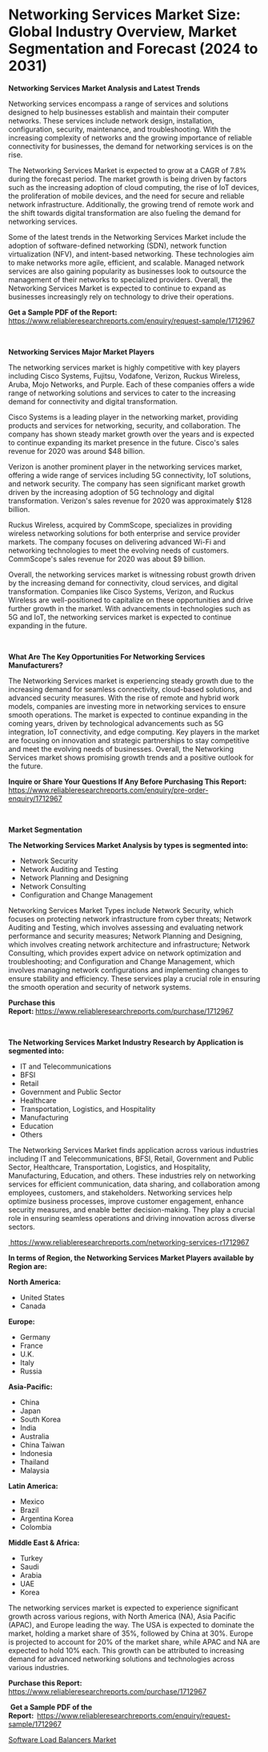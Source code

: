<p><h1>Networking Services Market Size: Global Industry Overview, Market Segmentation and Forecast (2024 to 2031)</h1></p><p><strong>Networking Services Market Analysis and Latest Trends</strong></p>
<p><p>Networking services encompass a range of services and solutions designed to help businesses establish and maintain their computer networks. These services include network design, installation, configuration, security, maintenance, and troubleshooting. With the increasing complexity of networks and the growing importance of reliable connectivity for businesses, the demand for networking services is on the rise.</p><p>The Networking Services Market is expected to grow at a CAGR of 7.8% during the forecast period. The market growth is being driven by factors such as the increasing adoption of cloud computing, the rise of IoT devices, the proliferation of mobile devices, and the need for secure and reliable network infrastructure. Additionally, the growing trend of remote work and the shift towards digital transformation are also fueling the demand for networking services.</p><p>Some of the latest trends in the Networking Services Market include the adoption of software-defined networking (SDN), network function virtualization (NFV), and intent-based networking. These technologies aim to make networks more agile, efficient, and scalable. Managed network services are also gaining popularity as businesses look to outsource the management of their networks to specialized providers. Overall, the Networking Services Market is expected to continue to expand as businesses increasingly rely on technology to drive their operations.</p></p>
<p><strong>Get a Sample PDF of the Report:&nbsp;</strong> <a href="https://www.reliableresearchreports.com/enquiry/request-sample/1712967">https://www.reliableresearchreports.com/enquiry/request-sample/1712967</a></p>
<p>&nbsp;</p>
<p><strong>Networking Services Major Market Players</strong></p>
<p><p>The networking services market is highly competitive with key players including Cisco Systems, Fujitsu, Vodafone, Verizon, Ruckus Wireless, Aruba, Mojo Networks, and Purple. Each of these companies offers a wide range of networking solutions and services to cater to the increasing demand for connectivity and digital transformation.</p><p>Cisco Systems is a leading player in the networking market, providing products and services for networking, security, and collaboration. The company has shown steady market growth over the years and is expected to continue expanding its market presence in the future. Cisco's sales revenue for 2020 was around $48 billion.</p><p>Verizon is another prominent player in the networking services market, offering a wide range of services including 5G connectivity, IoT solutions, and network security. The company has seen significant market growth driven by the increasing adoption of 5G technology and digital transformation. Verizon's sales revenue for 2020 was approximately $128 billion.</p><p>Ruckus Wireless, acquired by CommScope, specializes in providing wireless networking solutions for both enterprise and service provider markets. The company focuses on delivering advanced Wi-Fi and networking technologies to meet the evolving needs of customers. CommScope's sales revenue for 2020 was about $9 billion.</p><p>Overall, the networking services market is witnessing robust growth driven by the increasing demand for connectivity, cloud services, and digital transformation. Companies like Cisco Systems, Verizon, and Ruckus Wireless are well-positioned to capitalize on these opportunities and drive further growth in the market. With advancements in technologies such as 5G and IoT, the networking services market is expected to continue expanding in the future.</p></p>
<p>&nbsp;</p>
<p><strong>What Are The Key Opportunities For Networking Services Manufacturers?</strong></p>
<p><p>The Networking Services market is experiencing steady growth due to the increasing demand for seamless connectivity, cloud-based solutions, and advanced security measures. With the rise of remote and hybrid work models, companies are investing more in networking services to ensure smooth operations. The market is expected to continue expanding in the coming years, driven by technological advancements such as 5G integration, IoT connectivity, and edge computing. Key players in the market are focusing on innovation and strategic partnerships to stay competitive and meet the evolving needs of businesses. Overall, the Networking Services market shows promising growth trends and a positive outlook for the future.</p></p>
<p><strong>Inquire or Share Your Questions If Any Before Purchasing This Report:</strong> <a href="https://www.reliableresearchreports.com/enquiry/pre-order-enquiry/1712967">https://www.reliableresearchreports.com/enquiry/pre-order-enquiry/1712967</a></p>
<p>&nbsp;</p>
<p><strong>Market Segmentation</strong></p>
<p><strong>The Networking Services Market Analysis by types is segmented into:</strong></p>
<p><ul><li>Network Security</li><li>Network Auditing and Testing</li><li>Network Planning and Designing</li><li>Network Consulting</li><li>Configuration and Change Management</li></ul></p>
<p><p>Networking Services Market Types include Network Security, which focuses on protecting network infrastructure from cyber threats; Network Auditing and Testing, which involves assessing and evaluating network performance and security measures; Network Planning and Designing, which involves creating network architecture and infrastructure; Network Consulting, which provides expert advice on network optimization and troubleshooting; and Configuration and Change Management, which involves managing network configurations and implementing changes to ensure stability and efficiency. These services play a crucial role in ensuring the smooth operation and security of network systems.</p></p>
<p><strong>Purchase this Report:&nbsp;</strong><a href="https://www.reliableresearchreports.com/purchase/1712967">https://www.reliableresearchreports.com/purchase/1712967</a></p>
<p>&nbsp;</p>
<p><strong>The Networking Services Market Industry Research by Application is segmented into:</strong></p>
<p><ul><li>IT and Telecommunications</li><li>BFSI</li><li>Retail</li><li>Government and Public Sector</li><li>Healthcare</li><li>Transportation, Logistics, and Hospitality</li><li>Manufacturing</li><li>Education</li><li>Others</li></ul></p>
<p><p>The Networking Services Market finds application across various industries including IT and Telecommunications, BFSI, Retail, Government and Public Sector, Healthcare, Transportation, Logistics, and Hospitality, Manufacturing, Education, and others. These industries rely on networking services for efficient communication, data sharing, and collaboration among employees, customers, and stakeholders. Networking services help optimize business processes, improve customer engagement, enhance security measures, and enable better decision-making. They play a crucial role in ensuring seamless operations and driving innovation across diverse sectors.</p></p>
<p><a href="https://www.reliableresearchreports.com/networking-services-r1712967">&nbsp;https://www.reliableresearchreports.com/networking-services-r1712967</a></p>
<p><strong>In terms of Region, the Networking Services Market Players available by Region are:</strong></p>
<p>
    <p> <strong> North America: </strong>
        <ul>
            <li>United States</li>
            <li>Canada</li>
        </ul>
        </p> 
    <p> <strong> Europe: </strong>
        <ul>
            <li>Germany</li>
            <li>France</li>
            <li>U.K.</li>
            <li>Italy</li>
            <li>Russia</li>
        </ul>
        </p> 
    <p> <strong> Asia-Pacific: </strong>
        <ul>
            <li>China</li>
            <li>Japan</li>
            <li>South Korea</li>
            <li>India</li>
            <li>Australia</li>
            <li>China Taiwan</li>
            <li>Indonesia</li>
            <li>Thailand</li>
            <li>Malaysia</li>
        </ul>
        </p> 
    <p> <strong> Latin America: </strong>
        <ul>
            <li>Mexico</li>
            <li>Brazil</li>
            <li>Argentina Korea</li>
            <li>Colombia</li>
        </ul>
        </p> 
    <p> <strong> Middle East & Africa: </strong>
        <ul>
            <li>Turkey</li>
            <li>Saudi</li>
            <li>Arabia</li>
            <li>UAE</li>
            <li>Korea</li>
        </ul>
    </p>
    </p>
<p><p>The networking services market is expected to experience significant growth across various regions, with North America (NA), Asia Pacific (APAC), and Europe leading the way. The USA is expected to dominate the market, holding a market share of 35%, followed by China at 30%. Europe is projected to account for 20% of the market share, while APAC and NA are expected to hold 10% each. This growth can be attributed to increasing demand for advanced networking solutions and technologies across various industries.</p></p>
<p><strong>Purchase this Report: </strong><a href="https://www.reliableresearchreports.com/purchase/1712967">https://www.reliableresearchreports.com/purchase/1712967</a></p>
<p>&nbsp;<strong>Get a Sample PDF of the Report:&nbsp;&nbsp;</strong><a href="https://www.reliableresearchreports.com/enquiry/request-sample/1712967">https://www.reliableresearchreports.com/enquiry/request-sample/1712967</a></p>
<p><strong></strong></p>
<p><p><a href="https://github.com/RoccoManning/Market-Research-Report-List-4/blob/main/software-load-balancers-market.md">Software Load Balancers Market</a></p></p>